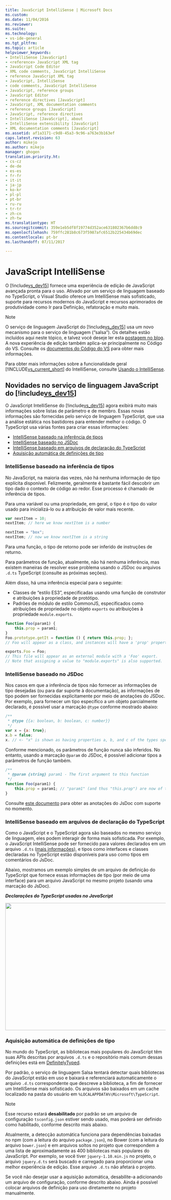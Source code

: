 ```yaml
---
title: JavaScript IntelliSense | Microsoft Docs
ms.custom: 
ms.date: 11/04/2016
ms.reviewer: 
ms.suite: 
ms.technology:
- vs-ide-general
ms.tgt_pltfrm: 
ms.topic: article
helpviewer_keywords:
- IntelliSense [JavaScript]
- <reference> JavaScript XML tag
- JavaScript Code Editor
- XML code comments, JavaScript IntelliSense
- reference JavaScript XML tag
- JavaScript, IntelliSense
- code comments, JavaScript IntelliSense
- JavaScript, reference groups
- JavaScript Editor
- reference directives [JavaScript]
- JavaScript, XML documentation comments
- reference groups [JavaScript]
- JavaScript, reference directives
- IntelliSense [JavaScript], about
- IntelliSense extensibility [JavaScript]
- XML documentation comments [JavaScript]
ms.assetid: af1a3171-c9d8-45a3-9c96-a763e3b163ef
caps.latest.revision: 63
author: mikejo
ms.author: mikejo
manager: ghogen
translation.priority.ht:
- cs-cz
- de-de
- es-es
- fr-fr
- it-it
- ja-jp
- ko-kr
- pl-pl
- pt-br
- ru-ru
- tr-tr
- zh-cn
- zh-tw
ms.translationtype: HT
ms.sourcegitcommit: 359e1eb5df8f19774d352ace631802367b6dd8c9
ms.openlocfilehash: 759ffc281b8c673f5987afc6512b225434b69dec
ms.contentlocale: pt-br
ms.lasthandoff: 07/11/2017

---
```

# JavaScript IntelliSense
<a id="javascript-intellisense" class="xliff"></a>
O [!include[vs_dev15](../misc/includes/vs_dev15_md.md)] fornece uma experiência de edição de JavaScript avançada pronta para o uso. Ativado por um serviço de linguagem baseado no TypeScript, o Visual Studio oferece um IntelliSense mais sofisticado, suporte para recursos modernos do JavaScript e recursos aprimorados de produtividade como Ir para Definição, refatoração e muito mais.

> [!NOTE]
>  O serviço de linguagem JavaScript do [!include[vs_dev15](../misc/includes/vs_dev15_md.md)] usa um novo mecanismo para o serviço de linguagem (“salsa”). Os detalhes estão incluídos aqui neste tópico, e talvez você deseje ler esta [postagem no blog](https://blogs.msdn.microsoft.com/visualstudio/2016/11/28/more-productive-javascript-in-visual-studio-2017-rc). A nova experiência de edição também aplica-se principalmente no Código do VS. Consulte os [documentos do Código do VS](https://code.visualstudio.com/docs/languages/javascript) para obter mais informações.

Para obter mais informações sobre a funcionalidade geral [!INCLUDE[vs_current_short](../code-quality/includes/vs_current_short_md.md)] do IntelliSense, consulte [Usando o IntelliSense](../ide/using-intellisense.md). 

## Novidades no serviço de linguagem JavaScript do [!include[vs_dev15](../misc/includes/vs_dev15_md.md)]
<a id="whats-new-in-the-javascript-language-service-in-includevsdev15miscincludesvsdev15mdmd" class="xliff"></a>

O JavaScript IntelliSense do [!include[vs_dev15](../misc/includes/vs_dev15_md.md)] agora exibirá muito mais informações sobre listas de parâmetro e de membro.
Essas novas informações são fornecidas pelo serviço de linguagem TypeScript, que usa a análise estática nos bastidores para entender melhor o código.
O TypeScript usa várias fontes para criar essas informações:
- [IntelliSense baseado na inferência de tipos](#TypeInference)
- [IntelliSense baseado no JSDoc](#JsDoc)
- [IntelliSense baseado em arquivos de declaração do TypeScript](#TSDeclFiles)
- [Aquisição automática de definições de tipo](#Auto)

### <a name="TypeInference"></a>IntelliSense baseado na inferência de tipos
No JavaScript, na maioria das vezes, não há nenhuma informação de tipo explícita disponível. Felizmente, geralmente é bastante fácil descobrir um tipo dado o contexto de código ao redor.
Esse processo é chamado de inferência de tipos.

Para uma variável ou uma propriedade, em geral, o tipo é o tipo do valor usado para inicializá-lo ou a atribuição de valor mais recente. 

```js
var nextItem = 10;
nextItem; // here we know nextItem is a number

nextItem = "box";
nextItem; // now we know nextItem is a string
```

Para uma função, o tipo de retorno pode ser inferido de instruções de returno. 

Para parâmetros de função, atualmente, não há nenhuma inferência, mas existem maneiras de resolver esse problema usando o JSDoc ou arquivos `.d.ts` TypeScript (consulte as próximas seções).

Além disso, há uma inferência especial para o seguinte:
 - Classes de “estilo ES3”, especificadas usando uma função de construtor e atribuições à propriedade de protótipo.
 - Padrões de módulo de estilo CommonJS, especificados como atribuições de propriedade no objeto `exports` ou atribuições à propriedade `module.exports`.

```js
function Foo(param1) {
    this.prop = param1;
}
Foo.prototype.getIt = function () { return this.prop; };
// Foo will appear as a class, and instances will have a 'prop' property and a 'getIt' method.

exports.Foo = Foo;
// This file will appear as an external module with a 'Foo' export.
// Note that assigning a value to "module.exports" is also supported.
```

### <a name="JsDoc"></a> IntelliSense baseado no JSDoc

Nos casos em que a inferência de tipos não fornecer as informações de tipo desejadas (ou para dar suporte à documentação), as informações de tipo podem ser fornecidas explicitamente por meio de anotações do JSDoc.  Por exemplo, para fornecer um tipo específico a um objeto parcialmente declarado, é possível usar a marcação `@type` conforme mostrado abaixo:

```js
/**
 * @type {{a: boolean, b: boolean, c: number}}
 */
var x = {a: true};
x.b = false;
x. // <- "x" is shown as having properties a, b, and c of the types specified
```

Conforme mencionado, os parâmetros de função nunca são inferidos. No entanto, usando a marcação `@param` do JSDoc, é possível adicionar tipos a parâmetros de função também. 

```js
/**
 * @param {string} param1 - The first argument to this function
 */
function Foo(param1) {
    this.prop = param1; // "param1" (and thus "this.prop") are now of type "string".
}
```
 
Consulte [este documento](https://github.com/Microsoft/TypeScript/wiki/JsDoc-support-in-JavaScript) para obter as anotações do JsDoc com suporte no momento.

### <a name="TsDeclFiles"></a> IntelliSense baseado em arquivos de declaração do TypeScript

Como o JavaScript e o TypeScript agora são baseados no mesmo serviço de linguagem, eles podem interagir de forma mais sofisticada. Por exemplo, o JavaScript IntelliSense pode ser fornecido para valores declarados em um arquivo `.d.ts` ([mais informações](https://www.typescriptlang.org/docs/handbook/declaration-files/introduction.html)), e tipos como interfaces e classes declaradas no TypeScript estão disponíveis para uso como tipos em comentários do JsDoc. 

Abaixo, mostramos um exemplo simples de um arquivo de definição do TypeScript que fornece essas informações de tipo (por meio de uma interface) para um arquivo JavaScript no mesmo projeto (usando uma marcação do JsDoc).

_**Declarações do TypeScript usadas no JavaScript**_

<img src="https://raw.githubusercontent.com/wiki/Microsoft/TypeScript/images/decl1.png" height="400" width="640"/>

### <a name="Auto"></a> Aquisição automática de definições de tipo
No mundo do TypeScript, as bibliotecas mais populares do JavaScript têm suas APIs descritas por arquivos `.d.ts` e o repositório mais comum dessas definições está em [DefinitelyTyped](https://github.com/DefinitelyTyped/DefinitelyTyped).

Por padrão, o serviço de linguagem Salsa tentará detectar quais bibliotecas do JavaScript estão em uso e baixará e referenciará automaticamente o arquivo `.d.ts` correspondente que descreve a biblioteca, a fim de fornecer um IntelliSense mais sofisticado. Os arquivos são baixados em um cache localizado na pasta do usuário em `%LOCALAPPDATA%\Microsoft\TypeScript`. 

> [!NOTE]
> Esse recurso estará **desabilitado** por padrão se um arquivo de configuração `tsconfig.json` estiver sendo usado, mas poderá ser definido como habilitado, conforme descrito mais abaixo.

Atualmente, a detecção automática funciona para dependências baixadas no npm (com a leitura do arquivo `package.json`), no Bower (com a leitura do arquivo `bower.json`) e em arquivos soltos no projeto que correspondem a uma lista de aproximadamente as 400 bibliotecas mais populares do JavaScript. Por exemplo, se você tiver `jquery-1.10.min.js` no projeto, o arquivo `jquery.d.ts` será buscado e carregado para proporcionar uma melhor experiência de edição. Esse arquivo `.d.ts` não afetará o projeto. 

Se você não desejar usar a aquisição automática, desabilite-a adicionando um arquivo de configuração, conforme descrito abaixo. Ainda é possível colocar arquivos de definição para uso diretamente no projeto manualmente.



